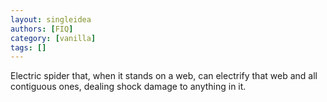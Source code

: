 ```yaml
---
layout: singleidea
authors: [FIQ]
category: [vanilla]
tags: []
---
```

Electric spider that, when it stands on a web, can electrify that web and all contiguous ones, dealing shock damage to anything in it.
